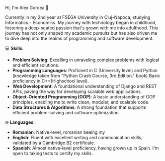 Hi, I'm Alex Gorcea 👋

Currently in my 2nd year at FSEGA University in Cluj-Napoca, studying Informatics - Economics.
My journey with technology began in childhood, fostering a deep-seated passion that's grown with me into adulthood.
This journey has not only shaped my academic pursuits but has also driven me to dive deep into the realms of programming and software development.

💻 **Skills**:
- **Problem Solving**: Excelling in unraveling complex problems with logical and efficient solutions.
- **Programming Languages**: Proficient in C (University level) and Python (knowledge taken from "Python Crash Course, 3rd Edition." book) Basic proficiency in C++(Highschool level).
- **Web Development**: A foundational understanding of Django and REST APIs, paving the way for developing scalable web applications.
- **Object-Oriented Programming (OOP)**: A basic understanding of OOP principles, enabling me to write clean, modular, and scalable code.
- **Data Structures & Algorithms**: A strong foundation that supports efficient problem-solving and software optimization.
  
🌐 **Languages**:
- **Romanian**: Native-level, romanian beeing my
- **English**: Fluent with excellent writing and communication skills, validated by a Cambridge B2 certificate.
- **Spanish**: Almost native-level proficiency, having grown up in Spain. I'm open to taking tests to certify my skills.


